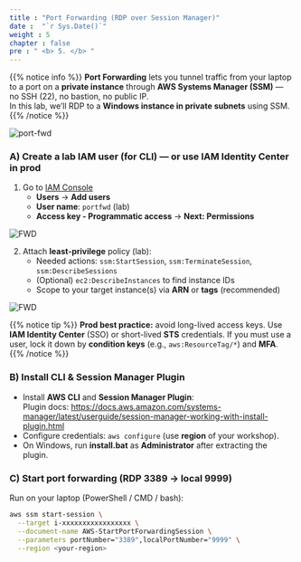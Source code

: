 ```yaml
---
title : "Port Forwarding (RDP over Session Manager)"
date :  "`r Sys.Date()`" 
weight : 5 
chapter : false
pre : " <b> 5. </b> "
---
```


{{% notice info %}}
**Port Forwarding** lets you tunnel traffic from your laptop to a port on a **private instance** through **AWS Systems Manager (SSM)** — no SSH (22), no bastion, no public IP.  
In this lab, we’ll RDP to a **Windows instance in private subnets** using SSM.
{{% /notice %}}

![port-fwd](/images/5.fwd/arc-04.png) 

### A) Create a lab IAM user (for CLI) — or use IAM Identity Center in prod

1. Go to [IAM Console](https://console.aws.amazon.com/iamv2/home)
   + **Users** → **Add users**  
   + **User name**: `portfwd` (lab)  
   + **Access key - Programmatic access** → **Next: Permissions**

![FWD](/images/5.fwd/001-fwd.png)

2. Attach **least-privilege** policy (lab):
   - Needed actions: `ssm:StartSession`, `ssm:TerminateSession`, `ssm:DescribeSessions`  
   - (Optional) `ec2:DescribeInstances` to find instance IDs  
   - Scope to your target instance(s) via **ARN** or **tags** (recommended)

![FWD](/images/5.fwd/002-fwd.png)

{{% notice tip %}}
**Prod best practice:** avoid long-lived access keys. Use **IAM Identity Center** (SSO) or short-lived **STS** credentials. If you must use a user, lock it down by **condition keys** (e.g., `aws:ResourceTag/*`) and **MFA**.
{{% /notice %}}

### B) Install CLI & Session Manager Plugin

- Install **AWS CLI** and **Session Manager Plugin**:  
  Plugin docs: https://docs.aws.amazon.com/systems-manager/latest/userguide/session-manager-working-with-install-plugin.html  
- Configure credentials: `aws configure` (use **region** of your workshop).  
- On Windows, run **install.bat** as **Administrator** after extracting the plugin.

### C) Start port forwarding (RDP 3389 -> local 9999)

Run on your laptop (PowerShell / CMD / bash):

```bash
aws ssm start-session \
  --target i-xxxxxxxxxxxxxxxxx \
  --document-name AWS-StartPortForwardingSession \
  --parameters portNumber="3389",localPortNumber="9999" \
  --region <your-region>
